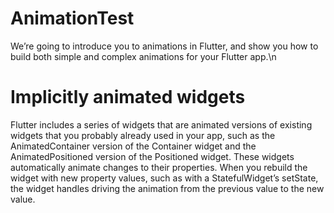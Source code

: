 # AnimationTest
We’re going to introduce you to animations in Flutter, and show you how to build both simple and complex animations for your Flutter app.\n
# Implicitly animated widgets
Flutter includes a series of widgets that are animated versions of existing widgets that you probably already used in your app, such as the AnimatedContainer version of the Container widget and the AnimatedPositioned version of the Positioned widget.
These widgets automatically animate changes to their properties. When you rebuild the widget with new property values, such as with a StatefulWidget’s setState, the widget handles driving the animation from the previous value to the new value.
